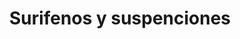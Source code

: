 ---
title: "Surifenos y suspenciones"
url: /bogota-d-c/surifenos-y-suspenciones/
shop: Autoteile
---